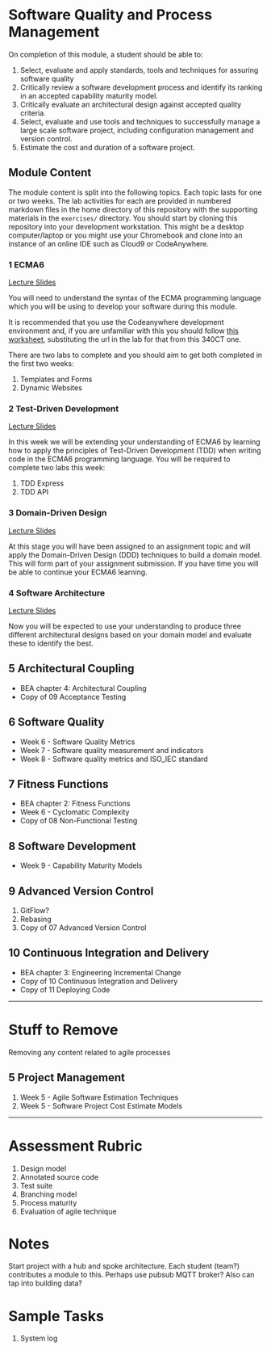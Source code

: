 
# Software Quality and Process Management

On completion of this module, a student should be able to:

1. Select, evaluate and apply standards, tools and techniques for assuring software quality
2. Critically review a software development process and identify its ranking in an accepted capability maturity model.
3. Critically evaluate an architectural design against accepted quality criteria.
4. Select, evaluate and use tools and techniques to successfully manage a large scale software project, including configuration management and version control.
5. Estimate the cost and duration of a software project.

## Module Content

The module content is split into the following topics. Each topic lasts for one or two weeks. The lab activities for each are provided in numbered markdown files in the home directory of this repository with the supporting materials in the `exercises/` directory. You should start by cloning this repository into your development workstation. This might be a desktop computer/laptop or you might use your Chromebook and clone into an instance of an online IDE such as Cloud9 or CodeAnywhere.

### 1 ECMA6

[Lecture Slides](https://drive.google.com/open?id=1RcI1HSyJpAV64TPEjqzp0Udad9IGZvo4uF7sapCFrkE)

You will need to understand the syntax of the ECMA programming language which you will be using to develop your software during this module.

It is recommended that you use the Codeanywhere development environment and, if you are unfamiliar with this you should follow [this worksheet](https://github.coventry.ac.uk/205CDE-1718JANMAY/TEACHING-MATERIALS/blob/master/01%20Setup.md), substituting the url in the lab for that from this 340CT one.

There are two labs to complete and you should aim to get both completed in the first two weeks:

1. Templates and Forms
2. Dynamic Websites

### 2 Test-Driven Development

[Lecture Slides](https://drive.google.com/open?id=14lBIsoru7s4qwpVGa6hhd1Iq1ezXSvZYk38RSNAZT50)

In this week we will be extending your understanding of ECMA6 by learning how to apply the principles of Test-Driven Development (TDD) when writing code in the ECMA6 programming language. You will be required to complete two labs this week:

1. TDD Express
2. TDD API

### 3 Domain-Driven Design

[Lecture Slides](https://drive.google.com/open?id=15roChBN5xnttLZYg7Wdk7b26W5Q23nCYNycLj8GNy5w)

At this stage you will have been assigned to an assignment topic and will apply the Domain-Driven Design (DDD) techniques to build a domain model. This will form part of your assignment submission. If you have time you will be able to continue your ECMA6 learning.

### 4 Software Architecture

[Lecture Slides](https://drive.google.com/open?id=1Ux83hzw-DdcBWn6PUXz_xF3b-ytE4PsWLpSKS_dqBfw)

Now you will be expected to use your understanding to produce three different architectural designs based on your domain model and evaluate these to identify the best.

## 5 Architectural Coupling

- BEA chapter 4: Architectural Coupling
- Copy of 09 Acceptance Testing

## 6 Software Quality

- Week 6 - Software Quality Metrics
- Week 7 - Software quality measurement and indicators
- Week 8 - Software quality metrics and ISO_IEC standard

## 7 Fitness Functions

- BEA chapter 2: Fitness Functions
- Week 6 - Cyclomatic Complexity
- Copy of 08 Non-Functional Testing

## 8 Software Development

- Week 9 - Capability Maturity Models

## 9 Advanced Version Control

1. GitFlow?
2. Rebasing
3. Copy of 07 Advanced Version Control

## 10 Continuous Integration and Delivery

- BEA chapter 3: Engineering Incremental Change
- Copy of 10 Continuous Integration and Delivery
- Copy of 11 Deploying Code

----

# Stuff to Remove

Removing any content related to agile processes

## 5 Project Management

1. Week 5 - Agile Software Estimation Techniques
2. Week 5 - Software Project Cost Estimate Models

----

# Assessment Rubric

1. Design model
2. Annotated source code
3. Test suite
4. Branching model
5. Process maturity
6. Evaluation of agile technique

# Notes

Start project with a hub and spoke architecture. Each student (team?) contributes a module to this. Perhaps use pubsub MQTT broker? Also can tap into building data?

# Sample Tasks

1. System log
